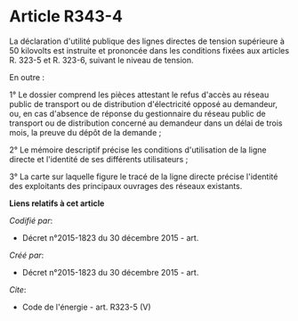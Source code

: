 # Article R343-4

La déclaration d'utilité publique des lignes directes de tension supérieure à 50 kilovolts est instruite et prononcée dans
les conditions fixées aux articles R. 323-5 et R. 323-6, suivant le niveau de tension. 

En outre : 

1° Le dossier comprend les pièces attestant le refus d'accès au réseau public de transport ou de distribution d'électricité
opposé au demandeur, ou, en cas d'absence de réponse du gestionnaire du réseau public de transport ou de distribution
concerné au demandeur dans un délai de trois mois, la preuve du dépôt de la demande ; 

2° Le mémoire descriptif précise les conditions d'utilisation de la ligne directe et l'identité de ses différents
utilisateurs ; 

3° La carte sur laquelle figure le tracé de la ligne directe précise l'identité des exploitants des principaux ouvrages des
réseaux existants.

**Liens relatifs à cet article**

_Codifié par_:

  - Décret n°2015-1823 du 30 décembre 2015 - art.

_Créé par_:

  - Décret n°2015-1823 du 30 décembre 2015 - art.

_Cite_:

  - Code de l'énergie - art. R323-5 (V)
